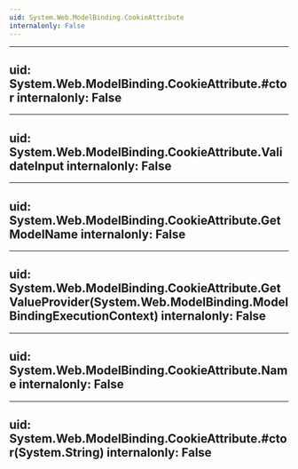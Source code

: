 ```yaml
---
uid: System.Web.ModelBinding.CookieAttribute
internalonly: False
---
```


---
uid: System.Web.ModelBinding.CookieAttribute.#ctor
internalonly: False
---

---
uid: System.Web.ModelBinding.CookieAttribute.ValidateInput
internalonly: False
---

---
uid: System.Web.ModelBinding.CookieAttribute.GetModelName
internalonly: False
---

---
uid: System.Web.ModelBinding.CookieAttribute.GetValueProvider(System.Web.ModelBinding.ModelBindingExecutionContext)
internalonly: False
---

---
uid: System.Web.ModelBinding.CookieAttribute.Name
internalonly: False
---

---
uid: System.Web.ModelBinding.CookieAttribute.#ctor(System.String)
internalonly: False
---
